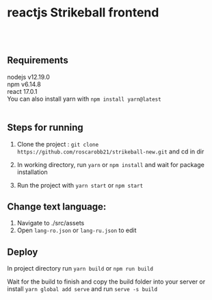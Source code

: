 # reactjs Strikeball frontend
<br>
<br>

## Requirements

nodejs v12.19.0
<br>
npm v6.14.8
<br>
react 17.0.1
  <br>
You can also install yarn with `npm install yarn@latest`
<br>
<br>
  
## Steps for running


1. Clone the project : `git clone https://github.com/roscarobb21/strikeball-new.git` and cd in dir


2. In working directory, run `yarn` or `npm install` and wait for package installation


3. Run the project with `yarn start` or `npm start`

## Change text language:

1. Navigate to ./src/assets
2. Open `lang-ro.json` or `lang-ru.json` to edit

## Deploy

In project directory run `yarn build` or `npm run build`

Wait for the build to finish and copy the build folder into your server or install `yarn global add serve` and run `serve -s build`


